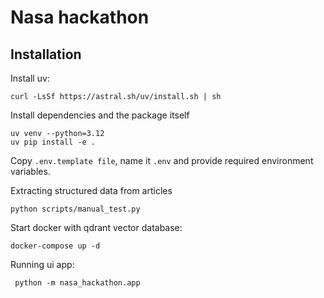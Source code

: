 # Nasa hackathon

## Installation
Install uv:
```
curl -LsSf https://astral.sh/uv/install.sh | sh
```

Install dependencies and the package itself
```
uv venv --python=3.12
uv pip install -e .
```

Copy `.env.template file`, name it `.env` and provide required environment variables.

Extracting structured data from articles
```
python scripts/manual_test.py
```

Start docker with qdrant vector database:
```
docker-compose up -d
```


Running ui app:
```
 python -m nasa_hackathon.app
```